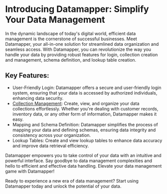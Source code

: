<h1 id="introducing-datamapper-simplify-your-data-management">Introducing Datamapper: Simplify Your Data Management</h1>
<p>In the dynamic landscape of today&#39;s digital world, efficient data management is the cornerstone of successful businesses. Meet Datamapper, your all-in-one solution for streamlined data organization and seamless access. With Datamapper, you can revolutionize the way you handle your data by providing robust features for login, collection creation and management, schema definition, and lookup table creation.</p>
<h2 id="key-features-">Key Features:</h2>
<ul>
<li>User-Friendly Login: Datamapper offers a secure and user-friendly login system, ensuring that your data is accessed by authorized individuals, enhancing data security.</li>
<li><a href="./Collection-Management.md">Collection Management</a>: Create, view, and organize your data collections effortlessly. Whether you&#39;re dealing with customer records, inventory data, or any other form of information, Datamapper makes it easy.</li>
<li>Mapping and Schema Definition: Datamapper simplifies the process of mapping your data and defining schemas, ensuring data integrity and consistency across your organization.</li>
<li>Lookup Tables: Create and view lookup tables to enhance data accuracy and improve data retrieval efficiency.</li>
</ul>
<p>Datamapper empowers you to take control of your data with an intuitive and powerful interface. Say goodbye to data management complexities and hello to efficient and effective data handling. Elevate your data management game with Datamapper!</p>
<p>Ready to experience a new era of data management? Start using Datamapper today and unlock the potential of your data.</p>
